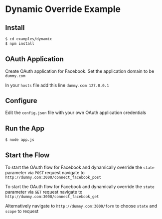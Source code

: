 
# Dynamic Override Example


## Install

```bash
$ cd examples/dynamic
$ npm install
```

## OAuth Application

Create OAuth application for Facebook. Set the application domain to be `dummy.com`

In your `hosts` file add this line `dummy.com 127.0.0.1`


## Configure

Edit the `config.json` file with your own OAuth application credentials


## Run the App

```bash
$ node app.js
```

## Start the Flow

To start the OAuth flow for Facebook and dynamically override the `state` parameter via `POST` request navigate to `http://dummy.com:3000/connect_facebook_post`

To start the OAuth flow for Facebook and dynamically override the `state` parameter via `GET` request navigate to `http://dummy.com:3000/connect_facebook_get`

Alternatively navigate to `http://dummy.com:3000/form` to choose `state` and `scope` to request
